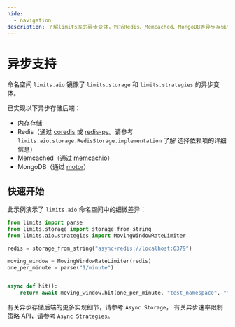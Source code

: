 ```yaml
---
hide:
  - navigation
description: 了解limits库的异步变体，包括Redis、Memcached、MongoDB等异步存储后端和移动窗口速率限制策略的完整实现指南。
---
```


# 异步支持

命名空间 `limits.aio` 镜像了 `limits.storage` 和 `limits.strategies` 的异步变体。

已实现以下异步存储后端：

- 内存存储
- Redis（通过 [coredis](https://coredis.readthedocs.org)
  或 [redis-py](https://redis-py.readthedocs.io)。请参考
  `limits.aio.storage.RedisStorage.implementation` 了解
  选择依赖项的详细信息）
- Memcached（通过 [memcachio](https://memcachio.readthedocs.org)）
- MongoDB（通过 [motor](https://motor.readthedocs.org)）

## 快速开始

此示例演示了 `limits.aio` 命名空间中的细微差异：

```python
from limits import parse
from limits.storage import storage_from_string
from limits.aio.strategies import MovingWindowRateLimiter

redis = storage_from_string("async+redis://localhost:6379")

moving_window = MovingWindowRateLimiter(redis)
one_per_minute = parse("1/minute")


async def hit():
    return await moving_window.hit(one_per_minute, "test_namespace", "foo")
```

有关异步存储后端的更多实现细节，请参考 `Async Storage`，
有关异步速率限制策略 API，请参考 `Async Strategies`。
